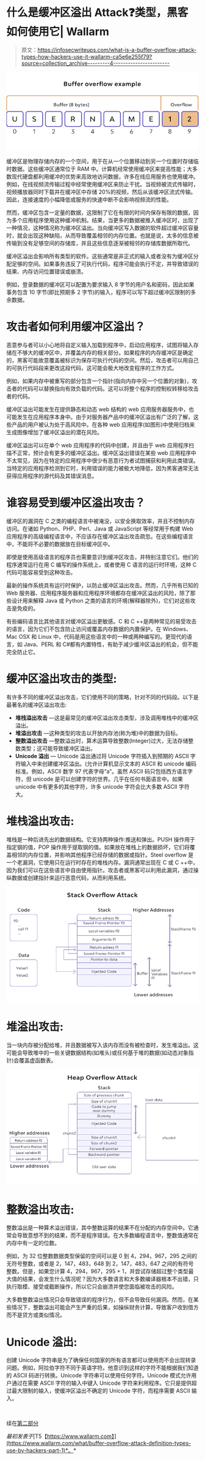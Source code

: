 # 什么是缓冲区溢出 Attack❓类型，黑客如何使用它| Wallarm

> 原文：<https://infosecwriteups.com/what-is-a-buffer-overflow-attack-types-how-hackers-use-it-wallarm-ca5e6e255f79?source=collection_archive---------4----------------------->

![](img/59ee7ac3278b9b08853f49179477c42e.png)

缓冲区是物理存储内存的一个空间，用于在从一个位置移动到另一个位置时存储临时数据。这些缓冲区通常位于 RAM 中。计算机经常使用缓冲区来提高性能；大多数现代硬盘都利用缓冲的优势来高效地访问数据，许多在线应用服务也使用缓冲。例如，在线视频流传输过程中经常使用缓冲区来防止干扰。当视频被流式传输时，视频播放器同时下载并在缓冲区中存储 20%的视频，然后从该缓冲区流式传输。因此，连接速度的小幅降低或服务的快速中断不会影响视频流的性能。

然而，缓冲区包含一定量的数据，这限制了它在有限的时间内保存有限的数据，因为多个应用程序使用这种缓冲机制。结果，当更多的数据被推入缓冲区时，出现了一种情况，这种情况称为缓冲区溢出。当向缓冲区写入数据的软件超过缓冲区容量时，就会出现这种缺陷，从而导致覆盖相邻的内存位置。也就是说，太多的信息被传输到没有足够空间的存储库，并且这些信息逐渐被相邻的存储库数据所取代。

缓冲区溢出会影响所有类型的软件。这些通常是非正式的输入或者没有为缓冲区分配足够的空间。如果事务违反了可执行代码，程序可能会执行不定，并导致错误的结果、内存访问位置错误或崩溃。

例如，登录数据的缓冲区可以配置为要求输入 8 字节的用户名和密码，因此如果事务包含 10 字节(即比预期多 2 字节)的输入，程序可以写下超过缓冲区限制的多余数据。

# 攻击者如何利用缓冲区溢出？

恶意参与者可以小心地将自定义输入加载到程序中，启动应用程序，试图将输入存储在不够大的缓冲区中，并覆盖内存的相关部分。如果程序的内存缓冲区是确定的，黑客可能故意覆盖被标识为保存可执行代码的空间。然后，攻击者可以用自己的可执行代码段来更改这段代码，这可能会极大地改变程序的工作方式。

例如，如果内存中被重写的部分包含一个指针(指向内存中另一个位置的对象)，攻击者的代码可以替换指向有效负载的代码。这可以将整个程序的控制权转移给攻击者的代码。

缓冲区溢出可能发生在提供静态和动态 web 结构的 web 应用服务器服务中，也可能发生在应用程序本身中。由于对服务器产品中的缓冲区溢出有广泛的了解，这些产品的用户被认为处于高风险中。在各种 web 应用程序(如图形)中使用归档来生成图像增加了缓冲区溢出的潜在风险。

缓冲区溢出可以在单个 web 应用程序的代码中创建，并且由于 web 应用程序扫描不正常，预计会有更多的缓冲区溢出。缓冲区溢出错误在某些 web 应用程序中不太常见，因为在特定的应用程序中很少有恶意行为者试图捕获和利用此类错误。当特定的应用程序检测到它时，利用错误的能力被极大地降低，因为黑客通常无法获得应用程序的源代码及其错误消息。

# 谁容易受到缓冲区溢出攻击？

缓冲区的漏洞在 C 之类的编程语言中被淹没，以安全换取效率，并且不控制内存访问。在诸如 Python、PHP、Perl、Java 或 JavaScript 等经常用于构建 Web 应用程序的高级编程语言中，不应该存在缓冲区溢出攻击疏忽。在这些编程语言中，不能将不必要的数据放在目标缓冲区中。

即使是使用高级语言的程序员也需要意识到缓冲区攻击，并特别注意它们。他们的程序通常运行在用 C 编写的操作系统上，或者使用 C 语言的运行时环境，这种 C 代码可能容易受到这种攻击。

最新的操作系统具有运行时保护，以防止缓冲区溢出攻击。然而，几乎所有已知的 Web 服务器、应用程序服务器和应用程序环境都存在缓冲区溢出的风险，除了那些设计用来解释 Java 或 Python 之类的语言的环境(解释器除外)，它们对这些攻击是免疫的。

有些编码语言比其他语言对缓冲区溢出更敏感。C 和 C ++是两种常见的易受攻击的语言，因为它们不包含防止访问或覆盖内存数据的内置保护。在 Windows、Mac OSX 和 Linux 中，代码是用这些语言中的一种或两种编写的。更现代的语言，如 Java、PERL 和 C#都有内置特性，有助于减少缓冲区溢出的机会，但不能完全防止它。

# 缓冲区溢出攻击的类型:

有许多不同的缓冲区溢出攻击，它们使用不同的策略，针对不同的代码段。以下是最著名的缓冲区溢出攻击:

*   **堆栈溢出攻击** —这是最常见的缓冲区溢出攻击类型，涉及调用堆栈中的缓冲区溢出。
*   **堆溢出攻击** —这种类型的攻击以开放内存池(称为堆)中的数据为目标。
*   **整数溢出攻击** —整数溢出时，算术运算导致整数(Integer)过大，无法存储整数类型；这可能导致缓冲区溢出。
*   **Unicode 溢出** — Unicode 溢出通过将 Unicode 字符插入到预期的 ASCII 字符输入中来创建缓冲区溢出。(允许计算机显示文本的 ASCII 和 unicode 编码标准。例如，ASCII 数字 97 代表字母“a”。虽然 ASCII 码只包括西方语言字符，但 unicode 是可以创建字符的世界。几乎在任何书面语言中。如果 unicode 中有更多的其他字符，许多 unicode 字符会比大多数 ASCII 字符大。

# 堆栈溢出攻击:

堆栈是一种后进先出的数据结构。它支持两种操作:推送和弹出。PUSH 操作用于指定钢的值，POP 操作用于提取钢的值。如果放在堆栈上的数据损坏，它们将覆盖相邻的内存位置，并影响其他程序已经存储的数据或指针。Steel overflow 是一个老漏洞，它使用只在运行时存在的堆栈内存。漏洞通常出现在 C 或 C ++中，因为我们可以在这些语言中自由使用指针。攻击者或黑客可以利用此漏洞，通过操纵数据或创建指针来运行恶意代码，从而利用系统。

![](img/57489fd4d0483d53d6166d617b95f60c.png)

# 堆溢出攻击:

当一块内存被分配给堆，并且数据被写入该内存而没有被检查时，发生堆溢出。这可能会导致堆中的一些关键数据结构(如堆头)或任何基于堆的数据(如动态对象指针)会覆盖虚函数表。

![](img/7d90a55951e8da6aba19e8221f336356.png)

# 整数溢出攻击:

整数溢出是一种算术溢出错误，其中整数运算的结果不在分配的内存空间中。它通常会导致意想不到的结果，而不是程序错误。在大多数编程语言中，整数值通常在内存中有一定的位数。

例如，为 32 位整数数据类型保留的空间可以是 0 到 4，294，967，295 之间的无符号整数，或者是 2，147，483，648 到 2，147，483，647 之间的有符号整数。但是，如果您计算 4，294，967，295 + 1，并尝试存储超过整个类型最大值的结果，会发生什么情况呢？因为大多数语言和大多数编译器根本不出错，只执行取模、接受或截断操作，所以它只会崩溃并使您面临被攻击的风险。

大多数整数溢出情况只会导致错误的程序行为，但不会导致任何漏洞。然而，在某些情况下，整数溢出可能会产生严重的后果，如操纵财务计算，导致客户收到借方而不是贷方或类似情况。

# Unicode 溢出:

创建 Unicode 字符串是为了确保任何国家的所有语言都可以使用而不会出现转录问题。例如，阿拉伯字符不同于英语字符。他意识到这样的字符不能根据我们知道的 ASCII 码进行转换。Unicode 字符串可以使用任何字符。Unicode 模式允许用户通过在需要 ASCII 字符的输入中键入 Unicode 字符来利用程序。它只是提供超过最大限制的输入，使缓冲区溢出不确定的 Unicode 字符，而程序需要 ASCII 输入。

‍

续在[第二部分](https://www.wallarm.com/what/buffer-overflow-attack-preventing-and-mitigation-methods-part-2)

*最初发表于*[T5【https://www.wallarm.com】](https://www.wallarm.com/what/buffer-overflow-attack-definition-types-use-by-hackers-part-1)*。*